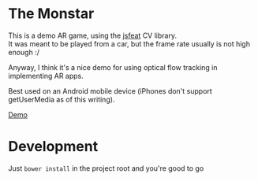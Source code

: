 # The Monstar
This is a demo AR game, using the [jsfeat](https://inspirit.github.io/jsfeat/) CV library.  
It was meant to be played from a car, but the frame rate usually is not high enough :/  
  
Anyway, I think it's a nice demo for using optical flow tracking in implementing AR apps.  
  
Best used on an Android mobile device (iPhones don't support getUserMedia as of this writing).
  
[Demo](app.html)

# Development
Just ```bower install``` in the project root and you're good to go